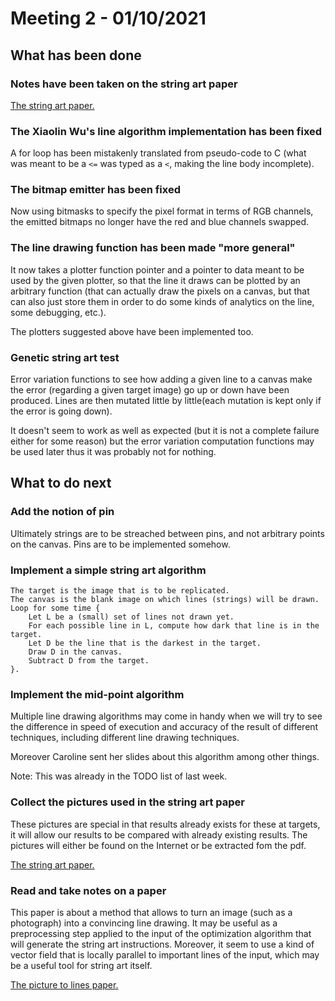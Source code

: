 
# Meeting 2 - 01/10/2021

## What has been done

### Notes have been taken on the string art paper

[The string art paper.](https://www.dmg.tuwien.ac.at/geom/ig/publications/stringart/stringart.pdf)

### The Xiaolin Wu's line algorithm implementation has been fixed

A for loop has been mistakenly translated from pseudo-code to C (what was
meant to be a `<=` was typed as a `<`, making the line body incomplete).

### The bitmap emitter has been fixed

Now using bitmasks to specify the pixel format in terms of RGB channels,
the emitted bitmaps no longer have the red and blue channels swapped.

### The line drawing function has been made "more general"

It now takes a plotter function pointer and a pointer to data meant to be used
by the given plotter, so that the line it draws can be plotted by an arbitrary
function (that can actually draw the pixels on a canvas, but that can also
just store them in order to do some kinds of analytics on the line, some
debugging, etc.).

The plotters suggested above have been implemented too.

### Genetic string art test

Error variation functions to see how adding a given line to a canvas make
the error (regarding a given target image) go up or down have been produced.
Lines are then mutated little by little(each mutation is kept only if the
error is going down).

It doesn't seem to work as well as expected (but it is not a complete failure
either for some reason) but the error variation computation functions may be
used later thus it was probably not for nothing.

## What to do next

### Add the notion of pin

Ultimately strings are to be streached between pins, and not arbitrary points
on the canvas. Pins are to be implemented somehow.

### Implement a simple string art algorithm

```
The target is the image that is to be replicated.
The canvas is the blank image on which lines (strings) will be drawn.
Loop for some time {
	Let L be a (small) set of lines not drawn yet.
	For each possible line in L, compute how dark that line is in the target.
	Let D be the line that is the darkest in the target.
	Draw D in the canvas.
	Subtract D from the target.
}.
```

### Implement the mid-point algorithm

Multiple line drawing algorithms may come in handy when we will try to see
the difference in speed of execution and accuracy of the result of different
techniques, including different line drawing techniques.

Moreover Caroline sent her slides about this algorithm among other things.

Note: This was already in the TODO list of last week.

### Collect the pictures used in the string art paper

These pictures are special in that results already exists for these at targets,
it will allow our results to be compared with already existing results.
The pictures will either be found on the Internet or be extracted fom the pdf.

[The string art paper.](https://www.dmg.tuwien.ac.at/geom/ig/publications/stringart/stringart.pdf)

### Read and take notes on a paper

This paper is about a method that allows to turn an image
(such as a photograph) into a convincing line drawing. It may be useful
as a preprocessing step applied to the input of the optimization algorithm
that will generate the string art instructions. Moreover, it seem to
use a kind of vector field that is locally parallel to important lines
of the input, which may be a useful tool for string art itself.

[The picture to lines paper.](http://www.cs.umsl.edu/~kang/Papers/kang_npar07_hi.pdf)
